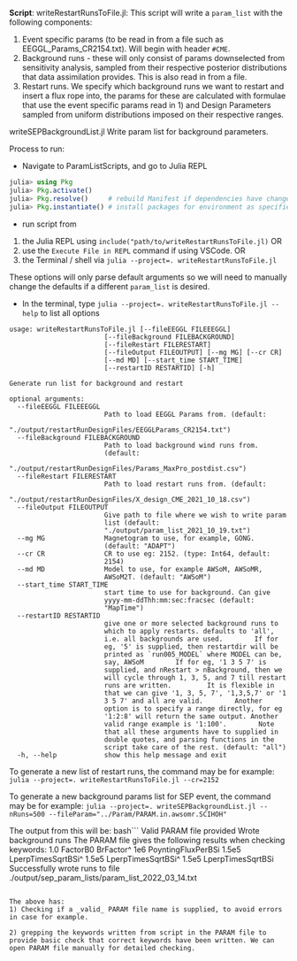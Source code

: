 **Script**:
writeRestartRunsToFile.jl:
This script will write a `param_list` with the following components:
1) Event specific params (to be read in from a file such as EEGGL_Params_CR2154.txt). Will begin with header `#CME`.
2) Background runs - these will only consist of params downselected from sensitivity analysis, sampled from their respective posterior distributions that data assimilation provides. This is also read in from a file.
3) Restart runs. We specify which background runs we want to restart and insert a flux rope into, the params for these are calculated with formulae that use the event specific params read in 1) and Design Parameters sampled from uniform distributions imposed on their respective ranges. 

writeSEPBackgroundList.jl
Write param list for background parameters.

Process to run:
- Navigate to ParamListScripts, and go to Julia REPL
```julia
julia> using Pkg
julia> Pkg.activate()
julia> Pkg.resolve()     # rebuild Manifest if dependencies have changed
julia> Pkg.instantiate() # install packages for environment as specified by Manifest
```
- run script from 
1) the Julia REPL using `include("path/to/writeRestartRunsToFile.jl)` 
OR 
2) use the `Execute File in REPL` command if using VSCode. 
OR
3) the Terminal / shell via `julia --project=. writeRestartRunsToFile.jl`

These options will only parse default arguments so we will need to manually change the defaults if a different `param_list` is desired.

- In the terminal, type
`julia --project=. writeRestartRunsToFile.jl --help` 
to list all options
```
usage: writeRestartRunsToFile.jl [--fileEEGGL FILEEEGGL]
                        [--fileBackground FILEBACKGROUND]
                        [--fileRestart FILERESTART]
                        [--fileOutput FILEOUTPUT] [--mg MG] [--cr CR]
                        [--md MD] [--start_time START_TIME]
                        [--restartID RESTARTID] [-h]

Generate run list for background and restart

optional arguments:
  --fileEEGGL FILEEEGGL
                        Path to load EEGGL Params from. (default:
                        "./output/restartRunDesignFiles/EEGGLParams_CR2154.txt")
  --fileBackground FILEBACKGROUND
                        Path to load background wind runs from.
                        (default:
                        "./output/restartRunDesignFiles/Params_MaxPro_postdist.csv")
  --fileRestart FILERESTART
                        Path to load restart runs from. (default:
                        "./output/restartRunDesignFiles/X_design_CME_2021_10_18.csv")
  --fileOutput FILEOUTPUT
                        Give path to file where we wish to write param
                        list (default:
                        "./output/param_list_2021_10_19.txt")
  --mg MG               Magnetogram to use, for example, GONG.
                        (default: "ADAPT")
  --cr CR               CR to use eg: 2152. (type: Int64, default:
                        2154)
  --md MD               Model to use, for example AWSoM, AWSoMR,
                        AWSoM2T. (default: "AWSoM")
  --start_time START_TIME
                        start time to use for background. Can give
                        yyyy-mm-ddThh:mm:sec:fracsec (default:
                        "MapTime")
  --restartID RESTARTID
                        give one or more selected background runs to
                        which to apply restarts. defaults to 'all',
                        i.e. all backgrounds are used.        If for
                        eg, '5' is supplied, then restartdir will be
                        printed as `run005_MODEL` where MODEL can be,
                        say, AWSoM        If for eg, '1 3 5 7' is
                        supplied, and nRestart > nBackground, then we
                        will cycle through 1, 3, 5, and 7 till restart
                        runs are written.         It is flexible in
                        that we can give '1, 3, 5, 7', '1,3,5,7' or '1
                        3 5 7' and all are valid.        Another
                        option is to specify a range directly, for eg
                        '1:2:8' will return the same output. Another
                        valid range example is '1:100'.        Note
                        that all these arguments have to supplied in
                        double quotes, and parsing functions in the
                        script take care of the rest. (default: "all")
  -h, --help            show this help message and exit
```


To generate a new list of restart runs, the command may be for example:
`julia --project=. writeRestartRunsToFile.jl --cr=2152`

To generate a new background params list for SEP event, the command may be for example:
`julia --project=. writeSEPBackgroundList.jl --nRuns=500 --fileParam="../Param/PARAM.in.awsomr.SCIHOH"`

The output from this will be:
bash```
Valid PARAM file provided
Wrote background runs
The PARAM file gives the following results when checking keywords:
1.0                     FactorB0 BrFactor^
1e6                     PoyntingFluxPerBSi
1.5e5                   LperpTimesSqrtBSi^
1.5e5                   LperpTimesSqrtBSi^
1.5e5                   LperpTimesSqrtBSi
Successfully wrote runs to file ./output/sep_param_lists/param_list_2022_03_14.txt
```

The above has:
1) Checking if a _valid_ PARAM file name is supplied, to avoid errors in case for example.

2) grepping the keywords written from script in the PARAM file to provide basic check that correct keywords have been written. We can open PARAM file manually for detailed checking.

